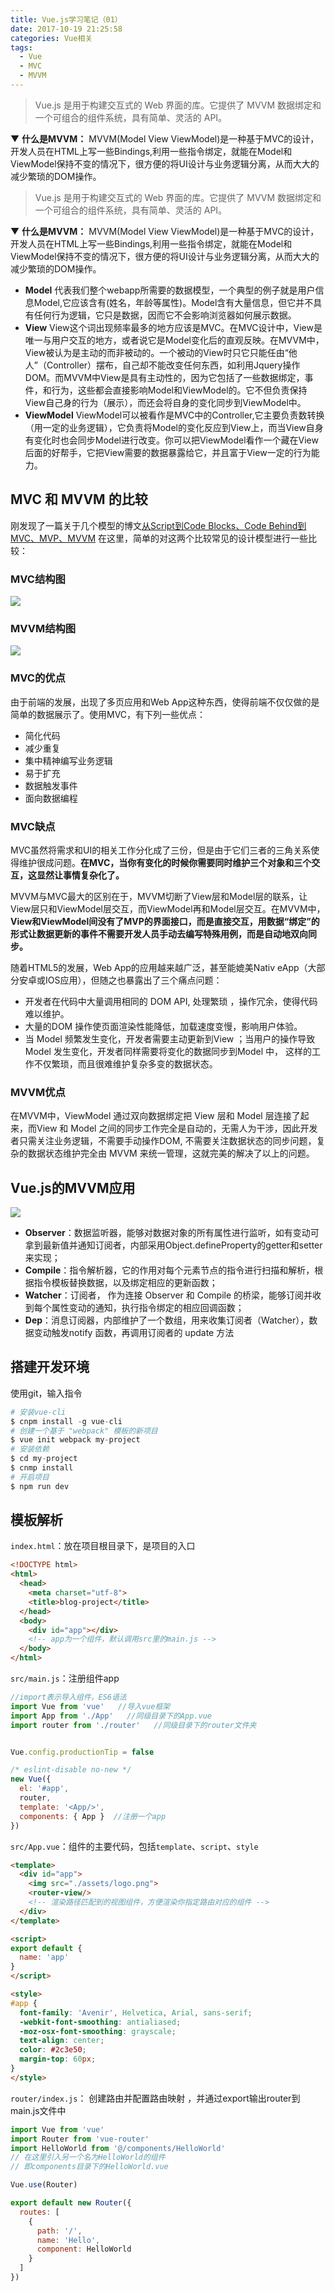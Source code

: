 ```yaml
---
title: Vue.js学习笔记（01）
date: 2017-10-19 21:25:58
categories: Vue相关
tags: 
  - Vue
  - MVC
  - MVVM
---
```

> Vue.js 是用于构建交互式的 Web 界面的库。它提供了 MVVM 数据绑定和一个可组合的组件系统，具有简单、灵活的 API。

▼ **什么是MVVM：**
MVVM(Model View ViewModel)是一种基于MVC的设计，开发人员在HTML上写一些Bindings,利用一些指令绑定，就能在Model和ViewModel保持不变的情况下，很方便的将UI设计与业务逻辑分离，从而大大的减少繁琐的DOM操作。

<!-- more -->

> Vue.js 是用于构建交互式的 Web 界面的库。它提供了 MVVM 数据绑定和一个可组合的组件系统，具有简单、灵活的 API。

▼ **什么是MVVM：**
MVVM(Model View ViewModel)是一种基于MVC的设计，开发人员在HTML上写一些Bindings,利用一些指令绑定，就能在Model和ViewModel保持不变的情况下，很方便的将UI设计与业务逻辑分离，从而大大的减少繁琐的DOM操作。
* **Model**
代表我们整个webapp所需要的数据模型，一个典型的例子就是用户信息Model,它应该含有(姓名，年龄等属性)。Model含有大量信息，但它并不具有任何行为逻辑，它只是数据，因而它不会影响浏览器如何展示数据。
* **View**
View这个词出现频率最多的地方应该是MVC。在MVC设计中，View是唯一与用户交互的地方，或者说它是Model变化后的直观反映。在MVVM中，View被认为是主动的而非被动的。一个被动的View时只它只能任由“他人”（Controller）摆布，自己却不能改变任何东西，如利用Jquery操作DOM。而MVVM中View是具有主动性的，因为它包括了一些数据绑定，事件，和行为，这些都会直接影响Model和ViewModel的。它不但负责保持View自己身的行为（展示），而还会将自身的变化同步到ViewModel中。
* **ViewModel**
ViewModel可以被看作是MVC中的Controller,它主要负责数转换（用一定的业务逻辑），它负责将Model的变化反应到View上，而当View自身有变化时也会同步Model进行改变。你可以把ViewModel看作一个藏在View后面的好帮手，它把View需要的数据暴露给它，并且富于View一定的行为能力。

## MVC 和 MVVM 的比较

刚发现了一篇关于几个模型的博文[从Script到Code Blocks、Code Behind到MVC、MVP、MVVM](http://www.cnblogs.com/indream/p/3602348.html)
在这里，简单的对这两个比较常见的设计模型进行一些比较：

### MVC结构图

![](https://github.com/Yx1aoq1/Yx1aoq1.github.io/raw/master/images/mvc.png)

### MVVM结构图

![](https://github.com/Yx1aoq1/Yx1aoq1.github.io/raw/master/images/mvvm.png)

### MVC的优点

由于前端的发展，出现了多页应用和Web App这种东西，使得前端不仅仅做的是简单的数据展示了。使用MVC，有下列一些优点：
* 简化代码
* 减少重复
* 集中精神编写业务逻辑
* 易于扩充
* 数据触发事件
* 面向数据编程

### MVC缺点

MVC虽然将需求和UI的相关工作分化成了三份，但是由于它们三者的三角关系使得维护很成问题。**在MVC，当你有变化的时候你需要同时维护三个对象和三个交互，这显然让事情复杂化了。**

MVVM与MVC最大的区别在于，MVVM切断了View层和Model层的联系，让View层只和ViewModel层交互，而ViewModel再和Model层交互。在MVVM中，**View和ViewModel间没有了MVP的界面接口，而是直接交互，用数据“绑定”的形式让数据更新的事件不需要开发人员手动去编写特殊用例，而是自动地双向同步。**

随着HTML5的发展，Web App的应用越来越广泛，甚至能媲美Nativ eApp（大部分安卓或IOS应用），但随之也暴露出了三个痛点问题：
* 开发者在代码中大量调用相同的 DOM API, 处理繁琐 ，操作冗余，使得代码难以维护。
* 大量的DOM 操作使页面渲染性能降低，加载速度变慢，影响用户体验。
* 当 Model 频繁发生变化，开发者需要主动更新到View ；当用户的操作导致 Model 发生变化，开发者同样需要将变化的数据同步到Model 中， 这样的工作不仅繁琐，而且很难维护复杂多变的数据状态。

### MVVM优点

在MVVM中，ViewModel 通过双向数据绑定把 View 层和 Model 层连接了起来，而View 和 Model 之间的同步工作完全是自动的，无需人为干涉，因此开发者只需关注业务逻辑，不需要手动操作DOM, 不需要关注数据状态的同步问题，复杂的数据状态维护完全由 MVVM 来统一管理，这就完美的解决了以上的问题。

## Vue.js的MVVM应用

![](https://github.com/Yx1aoq1/Yx1aoq1.github.io/raw/master/images/vuejs.png)

* **Observer**：数据监听器，能够对数据对象的所有属性进行监听，如有变动可拿到最新值并通知订阅者，内部采用Object.defineProperty的getter和setter来实现；
* **Compile**：指令解析器，它的作用对每个元素节点的指令进行扫描和解析，根据指令模板替换数据，以及绑定相应的更新函数；
* **Watcher**：订阅者， 作为连接 Observer 和 Compile 的桥梁，能够订阅并收到每个属性变动的通知，执行指令绑定的相应回调函数；
* **Dep**：消息订阅器，内部维护了一个数组，用来收集订阅者（Watcher），数据变动触发notify 函数，再调用订阅者的 update 方法


## 搭建开发环境

使用git，输入指令
```python
# 安装vue-cli
$ cnpm install -g vue-cli
# 创建一个基于 "webpack" 模板的新项目
$ vue init webpack my-project
# 安装依赖
$ cd my-project
$ cnmp install
# 开启项目
$ npm run dev
```

## 模板解析
`index.html`：放在项目根目录下，是项目的入口
```html
<!DOCTYPE html>
<html>
  <head>
    <meta charset="utf-8">
    <title>blog-project</title>
  </head>
  <body>
    <div id="app"></div>
    <!-- app为一个组件，默认调用src里的main.js -->
  </body>
</html>
```

`src/main.js`：注册组件app
```javascript
//import表示导入组件，ES6语法
import Vue from 'vue'   //导入vue框架
import App from './App'   //同级目录下的App.vue
import router from './router'   //同级目录下的router文件夹


Vue.config.productionTip = false

/* eslint-disable no-new */
new Vue({
  el: '#app',
  router,
  template: '<App/>',
  components: { App }  //注册一个app
})
```

`src/App.vue`：组件的主要代码，包括`template`、`script`、`style`
```html
<template>
  <div id="app">
    <img src="./assets/logo.png">
    <router-view/>
    <!-- 渲染路径匹配到的视图组件，方便渲染你指定路由对应的组件 -->
  </div>
</template>

<script>
export default {
  name: 'app'
}
</script>

<style>
#app {
  font-family: 'Avenir', Helvetica, Arial, sans-serif;
  -webkit-font-smoothing: antialiased;
  -moz-osx-font-smoothing: grayscale;
  text-align: center;
  color: #2c3e50;
  margin-top: 60px;
}
</style>
```

`router/index.js`： 创建路由并配置路由映射 ，并通过export输出router到main.js文件中
```javascript
import Vue from 'vue'
import Router from 'vue-router'
import HelloWorld from '@/components/HelloWorld' 
// 在这里引入另一个名为HelloWorld的组件
// 即components目录下的HelloWorld.vue

Vue.use(Router)

export default new Router({
  routes: [
    {
      path: '/',
      name: 'Hello',
      component: HelloWorld
    }
  ]
})
```